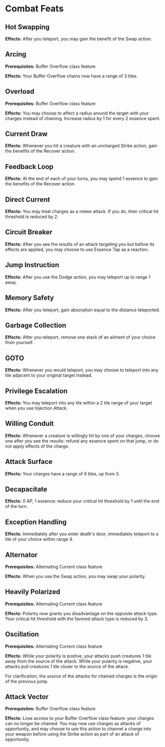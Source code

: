 # Combat Feats

## Hot Swapping

**Effects:** After you teleport, you may gain the benefit of the Swap action.

## Arcing

**Prerequisites:** Buffer Overflow class feature

**Effects:** Your Buffer Overflow chains now have a range of 3 tiles.

## Overload

**Prerequisites:** Buffer Overflow class feature

**Effects:** You may choose to affect a radius around the target with your charges instead of chaining. Increase radius by 1 for every 2 essence spent.

## Current Draw

**Effects:** Whenever you hit a creature with an uncharged Strike action, gain the benefits of the Recover action.

## Feedback Loop

**Effects:** At the end of each of your turns, you may spend 1 essence to gain the benefits of the Recover action.

## Direct Current

**Effects:** You may treat charges as a melee attack. If you do, their critical hit threshold is reduced by 2.

## Circuit Breaker

**Effects:** After you see the results of an attack targeting you but before its effects are applied, you may choose to use Essence Tap as a reaction.

## Jump Instruction

**Effects:** After you use the Dodge action, you may teleport up to range 1 away.

## Memory Safety

**Effects:** After you teleport, gain absorption equal to the distance teleported.

## Garbage Collection

**Effects:** After you teleport, remove one stack of an ailment of your choice from yourself.

## GOTO

**Effects:** Whenever you would teleport, you may choose to teleport into any tile adjacent to your original target instead.

## Privilege Escalation

**Effects:** You may teleport into any tile within a 2 tile range of your target when you use Injection Attack.

## Willing Conduit

**Effects:** Whenever a creature is willingly hit by one of your charges, choose one after you see the results: refund any essence spent on that jump, or do not apply effects of the charge.

## Attack Surface

**Effects:** Your charges have a range of 6 tiles, up from 3.

## Decapacitate

**Effects:** 0 AP, 1 essence: reduce your critical hit threshold by 1 until the end of the turn.

## Exception Handling

**Effects:** Immediately after you enter death's door, immediately teleport to a tile of your choice within range 4.

## Alternator

**Prerequisites:** Alternating Current class feature

**Effects:** When you use the Swap action, you may swap your polarity.

## Heavily Polarized

**Prerequisites:** Alternating Current class feature

**Effects:** Polarity now grants you disadvantage on the opposite attack type. Your critical hit threshold with the favored attack type is reduced by 3.

## Oscillation

**Prerequisites:** Alternating Current class feature

**Effects:** While your polarity is postive, your attacks push creatures 1 tile away from the source of the attack. While your polarity is negative, your attacks pull creatures 1 tile closer to the source of the attack.

For clarification, the source of the attacks for chained charges is the origin of the previous jump.

## Attack Vector

**Prerequisites:** Buffer Overflow class feature

**Effects:** Lose access to your Buffer Overflow class feature: your charges can no longer be chained. You may now use charges as attacks of opportunity, and may choose to use this action to channel a charge into your weapon before using the Strike action as part of an attack of opportunity.
